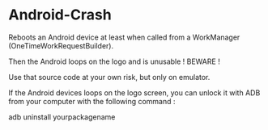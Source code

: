 # Android-Crash
Reboots an Android device at least when called from a WorkManager (OneTimeWorkRequestBuilder).

Then the Android loops on the logo and is unusable ! BEWARE !

Use that source code at your own risk, but only on emulator.

If the Android devices loops on the logo screen, you can unlock it with ADB from your computer with the following command :

adb uninstall yourpackagename



